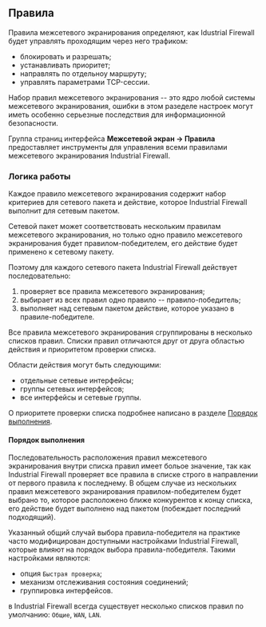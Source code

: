 ## Правила ##
Правила межсетевого экранирования определяют, как Idustrial Firewall будет управлять проходящим через него трафиком:
* блокировать и разрешать; 
* устанавливать приоритет; 
* направлять по отдельноу маршруту; 
* управлять параметрами TCP-сессии. 

Набор правил межсетевого экранирования -- это ядро любой системы межсетевого экранирования, ошибки в этом разеделе настроек могут иметь особенно серьезные последствия для информационной безопасности. 

Группа страниц интерфейса <b>Межсетевой экран -> Правила</b> предоставляет инструменты для управления всеми правилами межсетевого экранирования Industrial Firewall.

### Логика работы ###
Каждое правило межсетевого экранирования содержит набор критериев для сетевого пакета и действие, которое Industrial Firewall выполнит для сетевым пакетом. 

Сетевой пакет может соответствовать нескольким правилам межсетевого экранирования, но только одно правило межсетевого экранирования будет правилом-победителем, его действие будет применено к сетевому пакету. 

Поэтому для каждого сетевого пакета Industrial Firewall действует последовательно:
1. проверяет все правила межсетевого экранирования;
2. выбирает из всех правил одно правило -- правило-победитель;
3. выполняет над сетевым пакетом действие, которое указано в правиле-победителе.

Все правила межсетевого экранирования сгруппированы в несколько списков правил.
Списки правил отличаются друг от друга областью действия и приоритетом проверки списка. 

Области действия могут быть следующими:
* отдельные сетевые интерфейсы; 
* группы сетевых интерфейсов; 
* все интерфейсы и сетевые группы.

О приоритете проверки списка подробнее написано в разделе [Порядок выполнения](#порядок-выполнения).

#### Порядок выполнения ####
Последовательность расположения правил межсетевого экранирования внутри списка правил имеет больое значение, так как Industrial Firewall проверяет все правила в списке строго в направлении от первого правила к последнему. В общем случае из нескольких правил межсетевого экранирования правилом-победителем будет выбрано то, которое расположено ближе конкурентов к концу списка, его действие будет выполнено над пакетом (побеждает последний подходящий).  

Указанный общий случай выбора правила-победителя на практике часто модифицирован доступными настройками Industrial Firewall, которые влияют на порядок выбора правила-победителя. Такими настройками являются: 
* опция <code>Быстрая проверка</code>;
* механизм отслеживания состояния соединений;
* группировка интерфейсов. 

в Industrial Firewall всегда существует несколько списков правил по умолчанию: <code>Общие</code>, <code>WAN</code>, <code>LAN</code>. 


